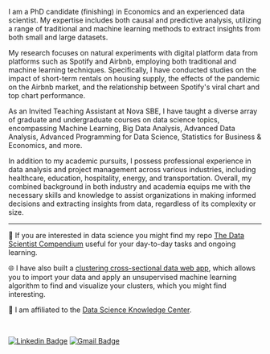 I am a PhD candidate (finishing) in Economics and an experienced data scientist. My expertise includes both causal and predictive analysis, utilizing a range of traditional and machine learning methods to extract insights from both small and large datasets. 

My research focuses on natural experiments with digital platform data from platforms such as Spotify and Airbnb, employing both traditional and machine learning techniques. Specifically, I have conducted studies on the impact of short-term rentals on housing supply, the effects of the pandemic on the Airbnb market, and the relationship between Spotify's viral chart and top chart performance.

As an Invited Teaching Assistant at Nova SBE, I have taught a diverse array of graduate and undergraduate courses on data science topics, encompassing Machine Learning, Big Data Analysis, Advanced Data Analysis, Advanced Programming for Data Science, Statistics for Business & Economics, and more.

In addition to my academic pursuits, I possess professional experience in data analysis and project management across various industries, including healthcare, education, hospitality, energy, and transportation. 
Overall, my combined background in both industry and academia equips me with the necessary skills and knowledge to assist organizations in making informed decisions and extracting insights from data, regardless of its complexity or size.

----

📃 If you are interested in data science you might find my repo [The Data Scientist Compendium](https://github.com/bforbesc/the-data-scientist-compendium) useful for your day-to-day tasks and ongoing learning.

🌐 I have also built a [clustering cross-sectional data web app](https://bforbesc-clustering-web-app-ml-web-app-ee5tk5.streamlit.app), which allows you to import your data and apply an unsupervised machine learning algorithm to find and visualize your clusters, which you might find interesting.

🏢 I am affiliated to the [Data Science Knowledge Center](https://www.novasbe.unl.pt/en/data-science/people).

<br>

[![Linkedin Badge](https://img.shields.io/badge/-bernardoforbescosta-blue?style=flat-square&logo=Linkedin&logoColor=white&link=https://www.linkedin.com/in/bernardoforbescosta/)](https://www.linkedin.com/in/bernardoforbescosta/)
[![Gmail Badge](https://img.shields.io/badge/-bernardoforbescosta@gmail.com-c14438?style=flat-square&logo=Gmail&logoColor=white&link=mailto:bernardoforbescosta@gmail.com)](mailto:bernardoforbescosta@gmail.com)
